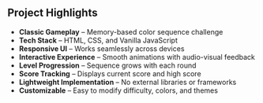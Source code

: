    ## Project Highlights
-   **Classic Gameplay** – Memory-based color sequence challenge  
-   **Tech Stack** – HTML, CSS, and Vanilla JavaScript  
-   **Responsive UI** – Works seamlessly across devices  
-   **Interactive Experience** – Smooth animations with audio-visual feedback  
-   **Level Progression** – Sequence grows with each round  
-   **Score Tracking** – Displays current score and high score  
-   **Lightweight Implementation** – No external libraries or frameworks  
-   **Customizable** – Easy to modify difficulty, colors, and themes  

